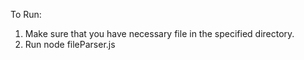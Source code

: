 To Run: 

1. Make sure that you have necessary file in the specified directory. 
2. Run node fileParser.js